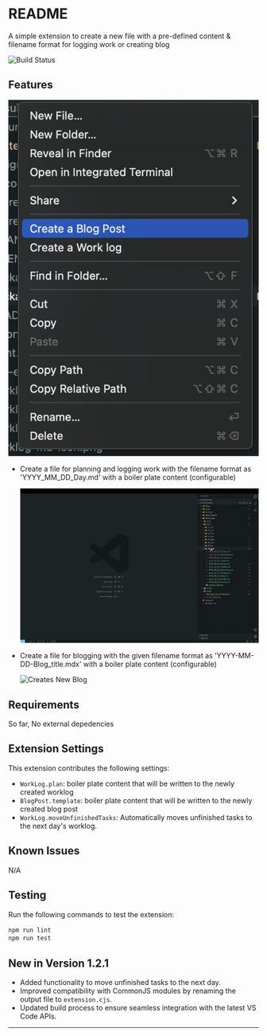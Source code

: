 # README

A simple extension to create a new file with a pre-defined content & filename format for logging work or creating blog

![Build Status](https://dev.azure.com/chaturaloka/VSCode-worklog/_apis/build/status/chaturaloka.vscode-worklog?branchName=main)

## Features

![Menu Screenshot](https://raw.githubusercontent.com/chaturaloka/vscode-worklog/main/Extension_Menu_Shortcut.png)

- Create a file for planning and logging work with the filename format as 'YYYY_MM_DD_Day.md' with a boiler plate content (configurable)

  ![Creates New Worklog](https://raw.githubusercontent.com/chaturaloka/vscode-worklog/main/recordings/create-new-worklog.gif)

- Create a file for blogging with the given filename format as 'YYYY-MM-DD-Blog_title.mdx' with a boiler plate content (configurable)

  ![Creates New Blog](https://raw.githubusercontent.com/chaturaloka/vscode-worklog/main/recordings/Create-new-blog.gif)

## Requirements

So far, No external depedencies

## Extension Settings

This extension contributes the following settings:

- `WorkLog.plan`: boiler plate content that will be written to the newly created worklog
- `BlogPost.template`: boiler plate content that will be written to the newly created blog post
- `WorkLog.moveUnfinishedTasks`: Automatically moves unfinished tasks to the next day's worklog.

## Known Issues

N/A

## Testing

Run the following commands to test the extension:

```bash
npm run lint
npm run test
```

## New in Version 1.2.1

- Added functionality to move unfinished tasks to the next day.
- Improved compatibility with CommonJS modules by renaming the output file to `extension.cjs`.
- Updated build process to ensure seamless integration with the latest VS Code APIs.

---
